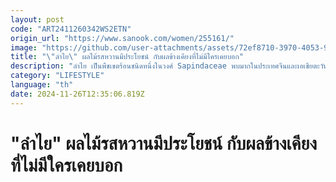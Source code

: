 ```yaml
---
layout: post
code: "ART2411260342WS2ETN"
origin_url: "https://www.sanook.com/women/255161/"
image: "https://github.com/user-attachments/assets/72ef8710-3970-4053-9d0a-9c20d961e202"
title: "\"ลำไย\" ผลไม้รสหวานมีประโยชน์ กับผลข้างเคียงที่ไม่มีใครเคยบอก"
description: "ลำไย เป็นพืชเขตร้อนชนิดหนึ่งในวงศ์ Sapindaceae พบมากในประเทศจีนและเอเชียตะวันออกเฉียงใต้"
category: "LIFESTYLE"
language: "th"
date: 2024-11-26T12:35:06.819Z
---
```


# "ลำไย" ผลไม้รสหวานมีประโยชน์ กับผลข้างเคียงที่ไม่มีใครเคยบอก